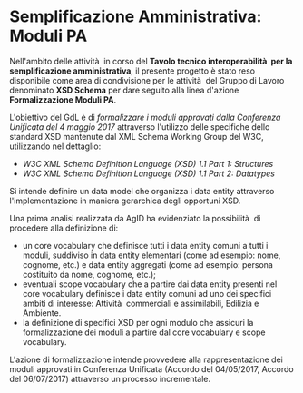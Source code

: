 # Semplificazione Amministrativa: Moduli PA

Nell&apos;ambito delle attivit&agrave;  in corso del **Tavolo tecnico interoperabilit&agrave;  per la semplificazione amministrativa**, il presente progetto &egrave; stato reso disponibile come area di condivisione per le attivit&agrave;  del Gruppo di Lavoro denominato **XSD Schema** per dare seguito alla linea d&apos;azione **Formalizzazione Moduli PA**.

L&apos;obiettivo del GdL &egrave; di *formalizzare i moduli approvati dalla Conferenza Unificata del 4 maggio 2017* attraverso l&apos;utilizzo delle specifiche dello standard XSD mantenute dal XML Schema Working Group del W3C, utilizzando nel dettaglio: 

- *W3C XML Schema Definition Language (XSD) 1.1 Part 1: Structures* 
- *W3C XML Schema Definition Language (XSD) 1.1 Part 2: Datatypes*

Si intende definire un data model che organizza i data entity attraverso l&apos;implementazione in maniera gerarchica degli opportuni XSD.

Una prima analisi realizzata da AgID ha evidenziato la possibilit&agrave;  di procedere alla definizione di: 

- un core vocabulary che definisce tutti i data entity comuni a tutti i moduli, suddiviso in data entity elementari (come ad esempio: nome, cognome, etc.) e data entity aggregati (come ad esempio: persona costituito da nome, cognome, etc.);
- eventuali scope vocabulary che a partire dai data entity presenti nel core vocabulary definisce i data entity comuni ad uno dei specifici ambiti di interesse: Attivit&agrave;  commerciali e assimilabili, Edilizia e Ambiente.
- la definizione di specifici XSD per ogni modulo che assicuri la formalizzazione dei moduli a partire dal core vocabulary e scope vocabulary.

L'azione di formalizzazione intende provvedere alla rappresentazione dei moduli approvati in Conferenza Unificata (Accordo del 04/05/2017, Accordo del 06/07/2017) attraverso un processo incrementale.
